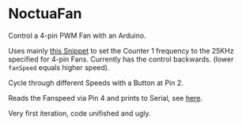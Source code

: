 NoctuaFan
=========

Control a 4-pin PWM Fan with an Arduino.   

Uses mainly [this Snippet][Speed] to set the Counter 1 frequency to 
the 25KHz specified for 4-pin Fans. Currently has the control backwards. (lower <code>fanSpeed</code> equals higher speed).

Cycle through different Speeds with a Button at Pin 2.

Reads the Fanspeed via Pin 4 and prints to Serial, see [here][RPM].

Very first iteration, code unifished and ugly.

[RPM]: http://www.beefrankly.org/blog/2011/12/21/read-out-4-pin-cpu-fan-speed/
[Speed]: http://forum.arduino.cc/index.php?topic=109403.msg821808#msg821808
